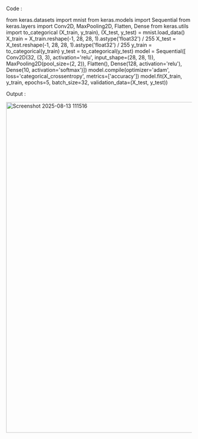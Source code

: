 Code :

from keras.datasets import mnist
from keras.models import Sequential
from keras.layers import Conv2D, MaxPooling2D, Flatten, Dense
from keras.utils import to_categorical
(X_train, y_train), (X_test, y_test) = mnist.load_data()
X_train = X_train.reshape(-1, 28, 28, 1).astype('float32') / 255
X_test = X_test.reshape(-1, 28, 28, 1).astype('float32') / 255
y_train = to_categorical(y_train)
y_test = to_categorical(y_test)
model = Sequential([
Conv2D(32, (3, 3), activation='relu', input_shape=(28, 28, 1)),
MaxPooling2D(pool_size=(2, 2)),
Flatten(),
Dense(128, activation='relu'),
Dense(10, activation='softmax')])
model.compile(optimizer='adam', loss='categorical_crossentropy',
metrics=['accuracy'])
model.fit(X_train, y_train, epochs=5, batch_size=32, validation_data=(X_test, y_test))

Output :

<img width="1599" height="899" alt="Screenshot 2025-08-13 111516" src="https://github.com/user-attachments/assets/cf91bf5d-ee97-4972-8656-d03a8f2961ce" />

